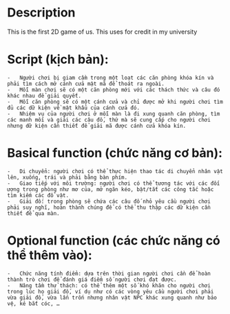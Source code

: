 # Description
This is the first 2D game of us. This uses for credit in my university

# Script (kịch bản):
    -	Người chơi bị giam cầm trong một loạt các căn phòng khóa kín và phải tìm cách mở cánh cửa mật mã để thoát ra ngoài.
    -   Mỗi màn chơi sẽ có một căn phòng mới với các thách thức và câu đó khác nhau để giải quyết.
    -	Mỗi căn phòng sẽ có một cánh cửa và chỉ được mở khi người chơi tìm đủ các dữ kiện về mật khẩu của cánh cửa đó.
    -	Nhiệm vụ của người chơi ở mỗi màn là đi xung quanh căn phòng, tìm các manh mối và giải các câu đố, thứ mà sẽ cung cấp cho người chơi nhưng dữ kiện cần thiết để giải mã được cánh cửa khóa kín.

# Basical function (chức năng cơ bản):
    -	Di chuyển: người chơi có thể thực hiện thao tác di chuyển nhân vật lên, xuống, trái và phải bằng bàn phím.
    -	Giao tiếp với môi trường: người chơi có thể tương tác với các đối ượng trong phòng như mơ của, mở ngăn kéo, bật/tắt các công tắc hoặc tìm kiếm các đồ vật.
    -	Giải đố: trong phòng sẽ chứa các câu đố nhỏ yêu cầu người chơi phải suy nghĩ, hoàn thành chúng để có thể thu thập các dữ kiện cần thiết để qua màn.

# Optional function (các chức năng có thể thêm vào):
    -	Chức năng tính điểm: dựa trên thời gian người chơi cần để hoàn thành trò chơi để đánh giá điểm số người chơi đạt được.
    -	Nâng tầm thử thách: có thể thêm một số khó khăn cho người chơi trong lúc họ giải đố, ví dụ như có các vòng yêu cầu người chơi phải vừa giải đố, vừa lẩn trốn nhưng nhân vật NPC khác xung quanh như bảo vệ, kẻ bắt cóc, …

